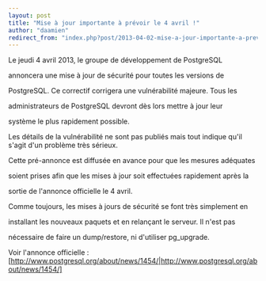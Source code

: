 ```yaml
---
layout: post
title: "Mise à jour importante à prévoir le 4 avril !"
author: "daamien"
redirect_from: "index.php?post/2013-04-02-mise-a-jour-importante-a-prevoir-le-4-avril "
---
```




Le jeudi 4 avril 2013, le groupe de développement de PostgreSQL

annoncera une mise à jour de sécurité pour toutes les versions de

PostgreSQL. Ce correctif corrigera une vulnérabilité majeure. Tous les

administrateurs de PostgreSQL devront dès lors mettre à jour leur 

système le plus rapidement possible.



Les détails de la vulnérabilité ne sont pas publiés mais tout indique qu'il s'agit d'un problème très sérieux.



Cette pré-annonce est diffusée en avance pour que les mesures adéquates

soient prises afin que les mises à jour soit effectuées rapidement après la

sortie de l'annonce officielle le 4 avril.



Comme toujours, les mises à jours de sécurité se font très simplement en

installant les nouveaux paquets et en relançant le serveur. Il n'est pas

nécessaire de faire un dump/restore, ni d'utiliser pg_upgrade.





Voir l'annonce officielle : [http://www.postgresql.org/about/news/1454/|http://www.postgresql.org/about/news/1454/]